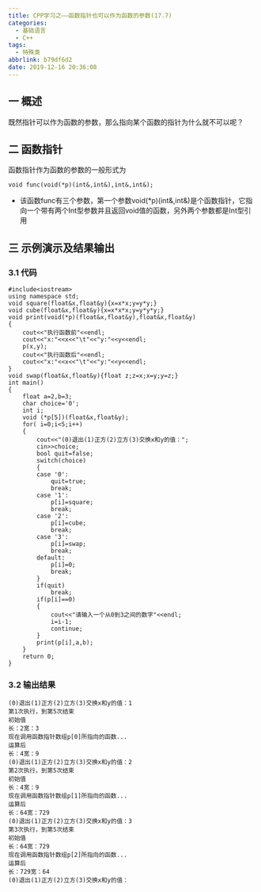 ```yaml
---
title: CPP学习之——函数指针也可以作为函数的参数(17.7)
categories:
  - 基础语言
  - C++
tags:
  - 特殊类
abbrlink: b79df6d2
date: 2019-12-16 20:36:08
---
```

## 一 概述

既然指针可以作为函数的参数，那么指向某个函数的指针为什么就不可以呢？  

<!--more-->

## 二 函数指针

函数指针作为函数的参数的一般形式为   

```
void func(void(*p)(int&,int&),int&,int&);
```

* 该函数func有三个参数，第一个参数void(*p)(int&,int&)是个函数指针，它指向一个带有两个Int型参数并且返回void值的函数，另外两个参数都是Int型引用 

## 三 示例演示及结果输出

### 3.1 代码

```
#include<iostream>
using namespace std;
void square(float&x,float&y){x=x*x;y=y*y;}
void cube(float&x,float&y){x=x*x*x;y=y*y*y;}
void print(void(*p)(float&x,float&y),float&x,float&y)
{
	cout<<"执行函数前"<<endl;
	cout<<"x:"<<x<<"\t"<<"y:"<<y<<endl;
	p(x,y);
	cout<<"执行函数后"<<endl;
	cout<<"x:"<<x<<"\t"<<"y:"<<y<<endl;
}
void swap(float&x,float&y){float z;z=x;x=y;y=z;}
int main()
{
	float a=2,b=3;
	char choice='0';
	int i;
	void (*p[5])(float&x,float&y);
	for( i=0;i<5;i++)
	{
		cout<<"(0)退出(1)正方(2)立方(3)交换x和y的值：";
		cin>>choice;
		bool quit=false;
		switch(choice)
		{
		case '0':
			quit=true;
			break;
		case '1':
			p[i]=square;
			break;
		case '2':
			p[i]=cube;
			break;
		case '3':
			p[i]=swap;
			break;
		default:
			p[i]=0;
			break;
		}
		if(quit)
			break;
		if(p[i]==0)
		{
			cout<<"请输入一个从0到3之间的数字"<<endl;
			i=i-1;
			continue;
		}
		print(p[i],a,b);
	}
	return 0;
}
```

### 3.2 输出结果

```
(0)退出(1)正方(2)立方(3)交换x和y的值：1
第1次执行，到第5次结束
初始值
长：2宽：3
现在调用函数指针数组p[0]所指向的函数...
运算后
长：4宽：9
(0)退出(1)正方(2)立方(3)交换x和y的值：2
第2次执行，到第5次结束
初始值
长：4宽：9
现在调用函数指针数组p[1]所指向的函数...
运算后
长：64宽：729
(0)退出(1)正方(2)立方(3)交换x和y的值：3
第3次执行，到第5次结束
初始值
长：64宽：729
现在调用函数指针数组p[2]所指向的函数...
运算后
长：729宽：64
(0)退出(1)正方(2)立方(3)交换x和y的值：
```

